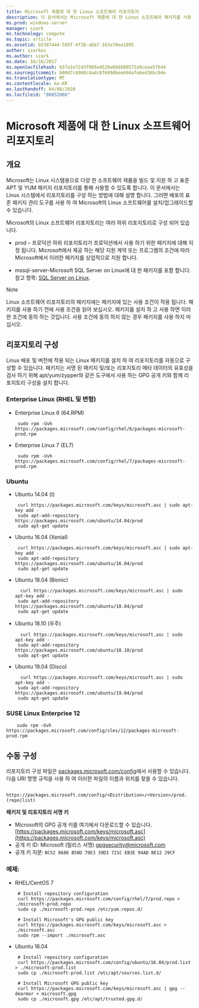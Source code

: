 ```yaml
---
title: Microsoft 제품에 대 한 Linux 소프트웨어 리포지토리
description: 이 문서에서는 Microsoft 제품에 대 한 Linux 소프트웨어 패키지를 사용 하 고 설치 하는 방법을 설명 합니다.
ms.prod: windows-server
manager: szark
ms.technology: compute
ms.topic: article
ms.assetid: b5387444-595f-4f38-abb7-163a70ea1895
author: szarkos
ms.author: szark
ms.date: 10/16/2017
ms.openlocfilehash: b57a1e7243f989a4529a666880572a9ceaa57644
ms.sourcegitcommit: b00d7c8968c4adc8f699dbee694afe6ed36bc9de
ms.translationtype: MT
ms.contentlocale: ko-KR
ms.lasthandoff: 04/08/2020
ms.locfileid: "80852066"
---
```

# <a name="linux-software-repository-for-microsoft-products"></a>Microsoft 제품에 대 한 Linux 소프트웨어 리포지토리

## <a name="overview"></a>개요
Microsoft는 Linux 시스템용으로 다양 한 소프트웨어 제품을 빌드 및 지원 하 고 표준 APT 및 YUM 패키지 리포지토리를 통해 사용할 수 있도록 합니다. 이 문서에서는 Linux 시스템에서 리포지토리를 구성 하는 방법에 대해 설명 합니다. 그러면 배포의 표준 패키지 관리 도구를 사용 하 여 Microsoft의 Linux 소프트웨어를 설치/업그레이드할 수 있습니다.

Microsoft의 Linux 소프트웨어 리포지토리는 여러 하위 리포지토리로 구성 되어 있습니다.

 - prod – 프로덕션 하위 리포지토리가 프로덕션에서 사용 하기 위한 패키지에 대해 지정 됩니다. Microsoft에서 제공 하는 해당 지원 계약 또는 프로그램의 조건에 따라 Microsoft에서 이러한 패키지를 상업적으로 지원 합니다.

 - mssql-server-Microsoft SQL Server on Linux에 대 한 패키지를 포함 합니다. 참고 항목: [SQL Server on Linux](https://www.microsoft.com/sql-server/sql-server-vnext-including-Linux).

> [!Note]
> Linux 소프트웨어 리포지토리의 패키지에는 패키지에 있는 사용 조건이 적용 됩니다. 패키지를 사용 하기 전에 사용 조건을 읽어 보십시오. 패키지를 설치 하 고 사용 하면 이러한 조건에 동의 하는 것입니다. 사용 조건에 동의 하지 않는 경우 패키지를 사용 하지 마십시오.


## <a name="configuring-the-repositories"></a>리포지토리 구성
Linux 배포 및 버전에 적용 되는 Linux 패키지를 설치 하 여 리포지토리를 자동으로 구성할 수 있습니다. 패키지는 서명 된 패키지 및/또는 리포지토리 메타 데이터의 유효성을 검사 하기 위해 apt/yum/zypper와 같은 도구에서 사용 하는 GPG 공개 키와 함께 리포지토리 구성을 설치 합니다.

### <a name="enterprise-linux-rhel-and-variants"></a>Enterprise Linux (RHEL 및 변형)

 - Enterprise Linux 6 (64.RPM)

        sudo rpm -Uvh https://packages.microsoft.com/config/rhel/6/packages-microsoft-prod.rpm

 - Enterprise Linux 7 (EL7)

        sudo rpm -Uvh https://packages.microsoft.com/config/rhel/7/packages-microsoft-prod.rpm


### <a name="ubuntu"></a>Ubuntu

 - Ubuntu 14.04 (t)

        curl https://packages.microsoft.com/keys/microsoft.asc | sudo apt-key add -
        sudo apt-add-repository https://packages.microsoft.com/ubuntu/14.04/prod
        sudo apt-get update

 - Ubuntu 16.04 (Xenial)

        curl https://packages.microsoft.com/keys/microsoft.asc | sudo apt-key add -
        sudo apt-add-repository https://packages.microsoft.com/ubuntu/16.04/prod
        sudo apt-get update

 - Ubuntu 18.04 (Bionic)

         curl https://packages.microsoft.com/keys/microsoft.asc | sudo apt-key add -
        sudo apt-add-repository https://packages.microsoft.com/ubuntu/18.04/prod
        sudo apt-get update

 - Ubuntu 18.10 (우주)

         curl https://packages.microsoft.com/keys/microsoft.asc | sudo apt-key add -
        sudo apt-add-repository https://packages.microsoft.com/ubuntu/18.10/prod
        sudo apt-get update

 - Ubuntu 19.04 (Disco)

         curl https://packages.microsoft.com/keys/microsoft.asc | sudo apt-key add -
        sudo apt-add-repository https://packages.microsoft.com/ubuntu/19.04/prod
        sudo apt-get update

### <a name="suse-linux-enterprise-12"></a>SUSE Linux Enterprise 12

        sudo rpm -Uvh https://packages.microsoft.com/config/sles/12/packages-microsoft-prod.rpm


## <a name="manual-configuration"></a>수동 구성
리포지토리 구성 파일은 [packages.microsoft.com/config](https://packages.microsoft.com/config/)에서 사용할 수 있습니다. 다음 URI 명명 규칙을 사용 하 여 이러한 파일의 이름과 위치를 찾을 수 있습니다.

        https://packages.microsoft.com/config/<Distribution>/<Version>/prod.(repo|list)

**패키지 및 리포지토리 서명 키**

 - Microsoft의 GPG 공개 키를 여기에서 다운로드할 수 있습니다. [https://packages.microsoft.com/keys/microsoft.asc](https://packages.microsoft.com/keys/microsoft.asc)
 - 공개 키 ID: Microsoft (릴리스 서명) <gpgsecurity@microsoft.com>
 - 공개 키 지문: `BC52 8686 B50D 79E3 39D3 721C EB3E 94AD BE12 29CF`

### <a name="examples"></a>예제:

 - RHEL/CentOS 7

        # Install repository configuration
        curl https://packages.microsoft.com/config/rhel/7/prod.repo > ./microsoft-prod.repo
        sudo cp ./microsoft-prod.repo /etc/yum.repos.d/

        # Install Microsoft's GPG public key
        curl https://packages.microsoft.com/keys/microsoft.asc > ./microsoft.asc
        sudo rpm --import ./microsoft.asc

 - Ubuntu 16.04

        # Install repository configuration
        curl https://packages.microsoft.com/config/ubuntu/16.04/prod.list > ./microsoft-prod.list
        sudo cp ./microsoft-prod.list /etc/apt/sources.list.d/

        # Install Microsoft GPG public key
        curl https://packages.microsoft.com/keys/microsoft.asc | gpg --dearmor > microsoft.gpg
        sudo cp ./microsoft.gpg /etc/apt/trusted.gpg.d/



